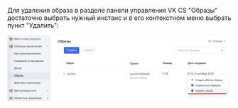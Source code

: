 Для удаления образа в разделе панели управления VK CS "Образы" достаточно выбрать нужный инстанс и в его контекстном меню выбрать пункт "Удалить":

![](./assets/1601936220913-1601936220913.png)

